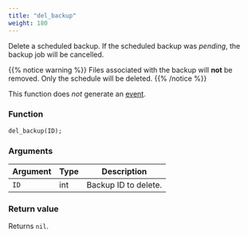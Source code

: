 ```yaml
---
title: "del_backup"
weight: 180
---
```



Delete a scheduled backup. If the scheduled backup was *pending*, the backup job will be cancelled.

{{% notice warning %}}
Files associated with the backup will **not** be removed. Only the schedule will be deleted.
{{% /notice %}}

This function does *not* generate an [event](../../overview/events).

### Function

`del_backup(ID);`

### Arguments

Argument | Type | Description
--------- | ----------- | -----------
`ID` | int | Backup ID to delete.

### Return value

Returns `nil`.

